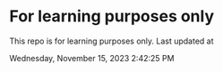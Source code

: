 # For learning purposes only
This repo is for learning purposes only.
Last updated at

Wednesday, November 15, 2023 2:42:25 PM

